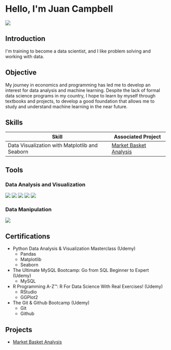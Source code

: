 # Hello, I'm Juan Campbell
<a href="https://www.linkedin.com/in/juan-ignacio-campbell-rincon-b89329211/"><img src="https://img.shields.io/badge/-LinkedIn-0072b1?&style=for-the-badge&logo=linkedin&logoColor=white" /></a>

## Introduction

I'm training to become a data scientist, and I like problem solving and working with data.

## Objective

My journey in economics and programming has led me to develop an interest for data analysis and machine learning. Despite the lack of formal data science programs in my country, I hope to learn by myself through textbooks and projects, to develop a good foundation that allows me to study and understand machine learning in the near future. 

## Skills

| Skill                                           | Associated Project         |
|-------------------------------------------------|----------------------------|
| Data Visualization with Matplotlib and Seaborn  | <a href="https://github.com/jicampbell98/Market-Basket-Analysis.git">Market Basket Analysis</a>|


## Tools

### Data Analysis and Visualization
<div>
    <img src="https://img.shields.io/badge/-Pandas-150458?&style=for-the-badge&logo=Pandas&logoColor=white" />
    <img src="https://img.shields.io/badge/-NumPy-013243?&style=for-the-badge&logo=NumPy&logoColor=white" />
    <img src="https://img.shields.io/badge/-Matplotlib-013243?&style=for-the-badge&logo=Matplotlib&logoColor=white" />
    <img src="https://img.shields.io/badge/-Seaborn-8C1515?&style=for-the-badge&logo=Seaborn&logoColor=white" />
    <img src="https://img.shields.io/badge/-ggplot2-FF0000?&style=for-the-badge&logo=ggplot2&logoColor=white" />
</div>

### Data Manipulation
<div>
    <img src="https://img.shields.io/badge/-SQL-4479A1?&style=for-the-badge&logo=SQL&logoColor=white" />
</div>

## Certifications

- Python Data Analysis & Visualization Masterclass (Udemy)
  - Pandas
  - Matplotlib
  - Seaborn
- The Ultimate MySQL Bootcamp: Go from SQL Beginner to Expert (Udemy)
  - MySQL
- R Programming A-Z™: R For Data Science With Real Exercises! (Udemy)
  - RStudio
  - GGPlot2
- The Git & Github Bootcamp (Udemy)
  - Git
  - Github

## Projects
- <a href="https://github.com/jicampbell98/Market-Basket-Analysis.git">Market Basket Analysis</a>
